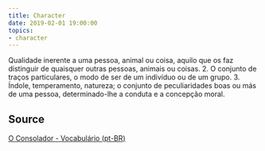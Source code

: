 ```yaml
---
title: Character
date: 2019-02-01 19:00:00
topics:
- character
---
```


Qualidade inerente a uma pessoa, animal ou coisa, aquilo que os faz distinguir
de quaisquer outras pessoas, animais ou coisas. 2. O conjunto de traços
particulares, o modo de ser de um indivíduo ou de um grupo. 3. Índole,
temperamento, natureza; o conjunto de peculiaridades boas ou más de uma pessoa,
determinado-lhe a conduta e a concepção moral.

## Source
[O Consolador - Vocabulário (pt-BR)](http://www.oconsolador.com.br/linkfixo/vocabulario/principal.html)


